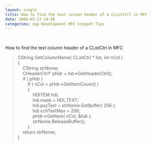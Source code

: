 ```yaml
---
layout: single
title: How to find the text column header of a CListCtrl in MFC
date: 2009-05-13 14:58
categories: cpp Development MFC snippet Tips
---
```

<p>&#160;</p>  <p>How to find the text column header of a CListCtrl in MFC</p>  <blockquote>   <p>CString GetColumnName( CListCtrl * list, int nCol )     <br />{      <br />&#160;&#160;&#160; CString strNome;       <br />&#160;&#160;&#160; CHeaderCtrl* pHdr = list-&gt;GetHeaderCtrl();      <br />&#160;&#160;&#160; if ( pHdr )      <br />&#160;&#160;&#160;&#160;&#160;&#160;&#160; if ( nCol &lt; pHdr-&gt;GetItemCount() )      <br />&#160;&#160;&#160;&#160;&#160;&#160;&#160; {      <br />&#160;&#160;&#160;&#160;&#160;&#160;&#160;&#160;&#160;&#160;&#160; HDITEM hdi;      <br />&#160;&#160;&#160;&#160;&#160;&#160;&#160;&#160;&#160;&#160;&#160; hdi.mask = HDI_TEXT;      <br />&#160;&#160;&#160;&#160;&#160;&#160;&#160;&#160;&#160;&#160;&#160; hdi.pszText = strNome.GetBuffer( 256 );      <br />&#160;&#160;&#160;&#160;&#160;&#160;&#160;&#160;&#160;&#160;&#160; hdi.cchTextMax = 256;      <br />&#160;&#160;&#160;&#160;&#160;&#160;&#160;&#160;&#160;&#160;&#160; pHdr-&gt;GetItem( nCol, &amp;hdi );      <br />&#160;&#160;&#160;&#160;&#160;&#160;&#160;&#160;&#160;&#160;&#160; strNome.ReleaseBuffer();      <br />&#160;&#160;&#160;&#160;&#160;&#160;&#160; }      <br />&#160;&#160;&#160; return strNome;      <br />}</p></blockquote>
